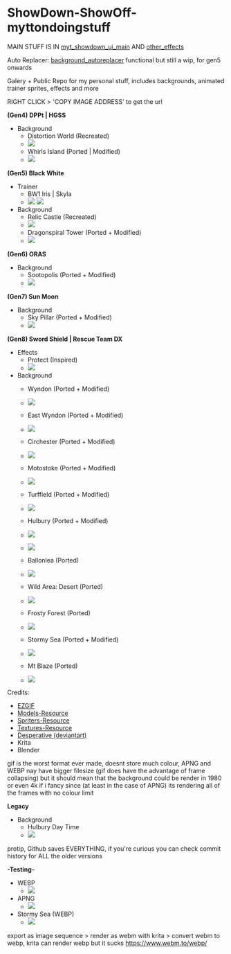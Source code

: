 # ShowDown-ShowOff-myttondoingstuff
MAIN STUFF IS IN [myt_showdown_ui_main](https://github.com/mammal-is-fleshy/ShowdownShow-Off-MyttonCodingStuff/blob/main/myt_showdown_ui_main.css) AND [other_effects](https://github.com/mammal-is-fleshy/ShowdownShow-Off-MyttonCodingStuff/blob/main/other_effects.css)

Auto Replacer: [background_autoreplacer](https://github.com/mammal-is-fleshy/ShowdownShow-Off-MyttonCodingStuff/blob/main/background_autoreplacer.css) functional but still a wip, for gen5 onwards

Galery + Public Repo for my personal stuff, includes backgrounds, animated trainer sprites, effects and more

RIGHT CLICK > 'COPY IMAGE ADDRESS' to get the url

**(Gen4) DPPt | HGSS**
- Background
	- Distortion World (Recreated)
	- ![](https://raw.githubusercontent.com/MyttonYohann/SDSO-Myt-Gallary/main/Background/dpp_distortion_world.gif)		
	- Whirls Island (Ported | Modified)
	- ![](https://raw.githubusercontent.com/MyttonYohann/SDSO-Myt-Gallary/main/Background/hgss_whirls_island.gif)	

**(Gen5) Black White**
- Trainer
	- BW1 Iris | Skyla
	- ![](https://raw.githubusercontent.com/MyttonYohann/SDSO-Myt-Gallary/main/Animated%20Trainer/bw_iris_animated.gif)	 ![](https://raw.githubusercontent.com/MyttonYohann/SDSO-Myt-Gallary/main/Animated%20Trainer/bw_skyla_animated.gif)	
- Background
	- Relic Castle (Recreated)
	- ![](https://raw.githubusercontent.com/MyttonYohann/SDSO-Myt-Gallary/main/Background/bw_relic_castle.gif)
	- Dragonspiral Tower (Ported + Modified)
	- ![](https://raw.githubusercontent.com/MyttonYohann/SDSO-Myt-Gallary/main/Background/bw_dragonspiral_tower.gif)	

**(Gen6) ORAS**
- Background
	- Sootopolis (Ported + Modified)
	- ![](https://raw.githubusercontent.com/MyttonYohann/SDSO-Myt-Gallary/main/Background/oras_sootopolis.gif)	

**(Gen7) Sun Moon**
- Background
	- Sky Pillar (Ported + Modified)
	- ![](https://raw.githubusercontent.com/MyttonYohann/SDSO-Myt-Gallary/main/Background/usum_spear_pillar.gif)	

**(Gen8) Sword Shield | Rescue Team DX**
- Effects
	- Protect (Inspired)
	- ![](https://raw.githubusercontent.com/MyttonYohann/SDSO-Myt-Gallary/main/Effects/protect.gif)	
- Background
	- Wyndon (Ported + Modified)
	- ![](https://raw.githubusercontent.com/MyttonYohann/SDSO-Myt-Gallary/main/Background/swsh_wyndon.gif)	
	- East Wyndon (Ported + Modified)
	- ![](https://raw.githubusercontent.com/MyttonYohann/SDSO-Myt-Gallary/main/Background/swsh_wyndon_east.gif)	
	- Circhester (Ported + Modified)
	- ![](https://raw.githubusercontent.com/MyttonYohann/SDSO-Myt-Gallary/main/Background/swsh_circhester.gif)			
	- Motostoke (Ported + Modified)
	- ![](https://raw.githubusercontent.com/MyttonYohann/SDSO-Myt-Gallary/main/Background/swsh_motostoke.gif)	
	- Turffield (Ported + Modified)
	- ![](https://raw.githubusercontent.com/MyttonYohann/SDSO-Myt-Gallary/main/Background/swsh_turffield.gif)		
	- Hulbury (Ported + Modified)
	- ![](https://raw.githubusercontent.com/MyttonYohann/SDSO-Myt-Gallary/main/Background/swsh_hulbury.gif)	
	- ![](https://raw.githubusercontent.com/MyttonYohann/SDSO-Myt-Gallary/main/Background/swsh_hulbury2.gif)	
	- Ballonlea (Ported)
	- ![](https://raw.githubusercontent.com/MyttonYohann/SDSO-Myt-Gallary/main/Background/swsh_ballonlea.gif)		
	- Wild Area: Desert (Ported)
	- ![](https://raw.githubusercontent.com/MyttonYohann/SDSO-Myt-Gallary/main/Background/swsh_wa_desert.gif)	

	- Frosty Forest (Ported)
	- ![](https://raw.githubusercontent.com/MyttonYohann/SDSO-Myt-Gallary/main/Background/pmd1_frosty_forest.gif)	
	- Stormy Sea (Ported + Modified)
	- ![](https://raw.githubusercontent.com/MyttonYohann/SDSO-Myt-Gallary/main/Background/pmd1_stormy_sea.gif)	
	- Mt Blaze (Ported)
	- ![](https://raw.githubusercontent.com/MyttonYohann/SDSO-Myt-Gallary/main/Background/pmd1_mt_blaze.gif)	

Credits:
- [EZGIF](https://ezgif.com)
- [Models-Resource](https://www.models-resource.com)
- [Spriters-Resource](https://www.spriters-resource.com)
- [Textures-Resource](https://www.textures-resource.com)
- [Desperative (deviantart)](https://www.deviantart.com/desperative/gallery/71870348/pokemon-related)
- Krita
- Blender


gif is the worst format ever made, doesnt store much colour, APNG and WEBP nay have bigger filesize (gif does have the advantage of frame collapsing) but it should mean that the background could be render in 1980 or even 4k if i fancy since (at least in the case of APNG) its rendering all of the frames with no colour limit

**Legacy**
- Background
	- Hulbury Day Time
	- ![](https://raw.githubusercontent.com/MyttonYohann/SDSO-Myt-Gallary/cdba9915988e1e14dfc74ee69acc4466989181dd/Background/swsh_hulbury.gif)	
		
		
protip, Github saves EVERYTHING, if you're curious you can check commit history for ALL the older versions


**-Testing-**
- WEBP
	- ![](https://raw.githubusercontent.com/MyttonYohann/SDSO-Myt-Gallary/main/Animated%20Trainer/bw_iris_animated.webp)
- APNG
	- ![](https://raw.githubusercontent.com/MyttonYohann/SDSO-Myt-Gallary/main/Animated%20Trainer/bw_iris_apng.png )
- Stormy Sea (WEBP)
	- ![](https://raw.githubusercontent.com/MyttonYohann/SDSO-Myt-Gallary/main/Background/pmd1_stormy_sea.webp)	
	

export as image sequence > render as webm with krita > convert webm to webp, krita can render webp but it sucks https://www.webm.to/webp/